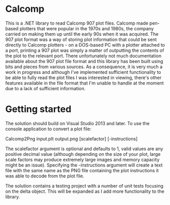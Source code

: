 # Calcomp
This is a .NET library to read Calcomp 907 plot files. Calcomp made pen-based plotters that were popular in the 1970s and 1980s, the company carried on making them up until the early 90s when it was acquired. The 907 plot format was a way of storing plot information that could be sent directly to Calcomp plotters - on a DOS-based PC with a plotter attached to a port, printing a 907 plot was simply a matter of outputting the contents of the plot to the relevant port. There unfortunately not much documentation available about the 907 plot file format and this library has been built using bits and pieces from various sources. As a consequence, it is very much a work in progress and although I've implemented sufficient functionality to be able to fully read the plot files I was interested in viewing, there's other features available in the file format that I'm unable to handle at the moment due to a lack of sufficient information.

# Getting started

The solution should build on Visual Studio 2013 and later. To use the console application to convert a plot file:

Calcomp2Png input.plt output.png [scalefactor] [-instructions]

The scalefactor argument is optional and defaults to 1, valid values are any positive decimal value (although depending on the size of your plot, large scale factors may produce extremely large images and memory capacity might be an issue). Specifying the -instructions argument will create a text file with the same name as the PNG file containing the plot instructions it was able to decode from the plot file.

The solution contains a testing project with a number of unit tests focusing on the delta object. This will be expanded as I add more functionality to the library.



